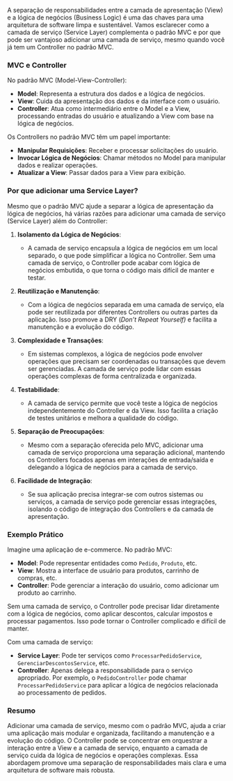 A separação de responsabilidades entre a camada de apresentação (View) e a lógica de negócios (Business Logic) é uma das chaves para uma arquitetura de software limpa e sustentável. Vamos esclarecer como a camada de serviço (Service Layer) complementa o padrão MVC e por que pode ser vantajoso adicionar uma camada de serviço, mesmo quando você já tem um Controller no padrão MVC.

### **MVC e Controller**

No padrão MVC (Model-View-Controller):

- **Model**: Representa a estrutura dos dados e a lógica de negócios.
- **View**: Cuida da apresentação dos dados e da interface com o usuário.
- **Controller**: Atua como intermediário entre o Model e a View, processando entradas do usuário e atualizando a View com base na lógica de negócios.

Os Controllers no padrão MVC têm um papel importante:

- **Manipular Requisições**: Receber e processar solicitações do usuário.
- **Invocar Lógica de Negócios**: Chamar métodos no Model para manipular dados e realizar operações.
- **Atualizar a View**: Passar dados para a View para exibição.

### **Por que adicionar uma Service Layer?**

Mesmo que o padrão MVC ajude a separar a lógica de apresentação da lógica de negócios, há várias razões para adicionar uma camada de serviço (Service Layer) além do Controller:

1. **Isolamento da Lógica de Negócios**:
    
    - A camada de serviço encapsula a lógica de negócios em um local separado, o que pode simplificar a lógica no Controller. Sem uma camada de serviço, o Controller pode acabar com lógica de negócios embutida, o que torna o código mais difícil de manter e testar.
    
2. **Reutilização e Manutenção**:
    
    - Com a lógica de negócios separada em uma camada de serviço, ela pode ser reutilizada por diferentes Controllers ou outras partes da aplicação. Isso promove a DRY (*Don’t Repeat Yourself)* e facilita a manutenção e a evolução do código.
    
3. **Complexidade e Transações**:
    
    - Em sistemas complexos, a lógica de negócios pode envolver operações que precisam ser coordenadas ou transações que devem ser gerenciadas. A camada de serviço pode lidar com essas operações complexas de forma centralizada e organizada.

4. **Testabilidade**:
    
    - A camada de serviço permite que você teste a lógica de negócios independentemente do Controller e da View. Isso facilita a criação de testes unitários e melhora a qualidade do código.
    
5. **Separação de Preocupações**:
    
    - Mesmo com a separação oferecida pelo MVC, adicionar uma camada de serviço proporciona uma separação adicional, mantendo os Controllers focados apenas em interações de entrada/saída e delegando a lógica de negócios para a camada de serviço.
    
6. **Facilidade de Integração**:
    
    - Se sua aplicação precisa integrar-se com outros sistemas ou serviços, a camada de serviço pode gerenciar essas integrações, isolando o código de integração dos Controllers e da camada de apresentação.

### **Exemplo Prático**

Imagine uma aplicação de e-commerce. No padrão MVC:

- **Model**: Pode representar entidades como `Pedido`, `Produto`, etc.
- **View**: Mostra a interface de usuário para produtos, carrinho de compras, etc.
- **Controller**: Pode gerenciar a interação do usuário, como adicionar um produto ao carrinho.

Sem uma camada de serviço, o Controller pode precisar lidar diretamente com a lógica de negócios, como aplicar descontos, calcular impostos e processar pagamentos. Isso pode tornar o Controller complicado e difícil de manter.

Com uma camada de serviço:

- **Service Layer**: Pode ter serviços como `ProcessarPedidoService`, `GerenciarDescontosService`, etc.
- **Controller**: Apenas delega a responsabilidade para o serviço apropriado. Por exemplo, o `PedidoController` pode chamar `ProcessarPedidoService` para aplicar a lógica de negócios relacionada ao processamento de pedidos.

### **Resumo**

Adicionar uma camada de serviço, mesmo com o padrão MVC, ajuda a criar uma aplicação mais modular e organizada, facilitando a manutenção e a evolução do código. O Controller pode se concentrar em orquestrar a interação entre a View e a camada de serviço, enquanto a camada de serviço cuida da lógica de negócios e operações complexas. Essa abordagem promove uma separação de responsabilidades mais clara e uma arquitetura de software mais robusta.